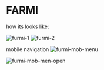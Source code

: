 # FARMI
how its looks like:

![furmi-1](https://user-images.githubusercontent.com/108069895/185616914-0032a501-09aa-4a85-9bac-8ff6d44210c3.PNG)
![furmi-2](https://user-images.githubusercontent.com/108069895/185616930-91768b82-180b-4c83-9ab8-993952a6fe26.PNG)

mobile navigation
![furmi-mob-menu](https://user-images.githubusercontent.com/108069895/185616978-85260e90-cabe-427c-8f9c-c87e30247e9e.PNG)


![furmi-mob-men-open](https://user-images.githubusercontent.com/108069895/185616989-80f8af7b-2d42-4624-be66-703e6407c138.PNG)
